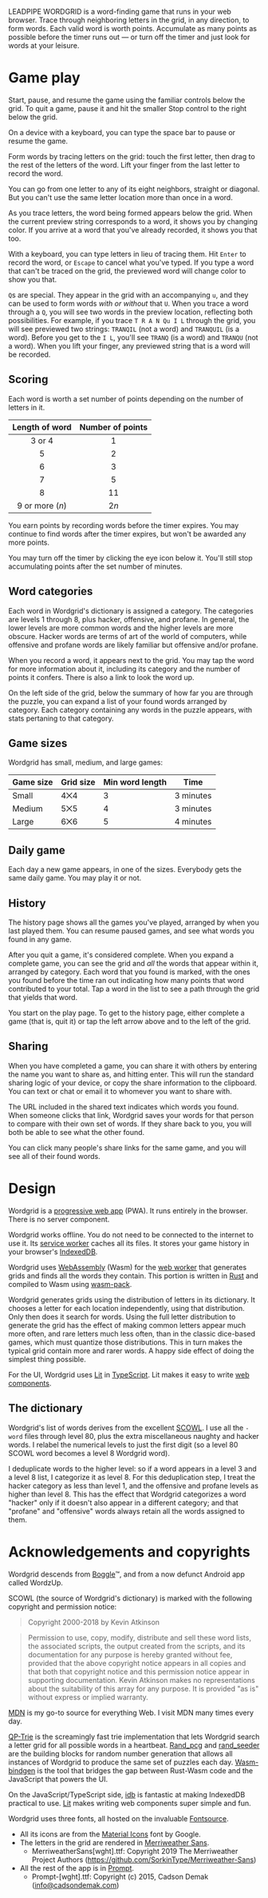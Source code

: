 LEADPIPE WORDGRID is a word-finding game that runs in your web browser. Trace
through neighboring letters in the grid, in any direction, to form words. Each
valid word is worth points. Accumulate as many points as possible before the
timer runs out — or turn off the timer and just look for words at your leisure.

# Game play

Start, pause, and resume the game using the familiar controls below the grid. To
quit a game, pause it and hit the smaller Stop control to the right below the
grid.

On a device with a keyboard, you can type the space bar to pause or resume the
game.

Form words by tracing letters on the grid: touch the first letter, then drag to
the rest of the letters of the word. Lift your finger from the last letter to
record the word.

You can go from one letter to any of its eight neighbors, straight or diagonal.
But you can't use the same letter location more than once in a word.

As you trace letters, the word being formed appears below the grid. When the
current preview string corresponds to a word, it shows you by changing color. If
you arrive at a word that you've already recorded, it shows you that too.

With a keyboard, you can type letters in lieu of tracing them. Hit `Enter` to
record the word, or `Escape` to cancel what you've typed. If you type a word
that can't be traced on the grid, the previewed word will change color to show
you that.

`Q`s are special. They appear in the grid with an accompanying `u`, and they can
be used to form words _with or without_ that `U`. When you trace a word through
a `Q`, you will see two words in the preview location, reflecting both
possibilities. For example, if you trace `T R A N Qu I L` through the grid, you
will see previewed two strings: `TRANQIL` (not a word) and `TRANQUIL` (is a
word). Before you get to the `I L`, you'll see `TRANQ` (is a word) and `TRANQU`
(not a word). When you lift your finger, any previewed string that is a word
will be recorded.

## Scoring

Each word is worth a set number of points depending on the number of letters in
it.

| Length of word  | Number of points |
| :-------------: | :--------------: |
|     3 or 4      |        1         |
|        5        |        2         |
|        6        |        3         |
|        7        |        5         |
|        8        |        11        |
| 9 or more $(n)$ |       $2n$       |

You earn points by recording words before the timer expires. You may continue to
find words after the timer expires, but won't be awarded any more points.

You may turn off the timer by clicking the eye icon below it. You'll still stop
accumulating points after the set number of minutes.

## Word categories

Each word in Wordgrid's dictionary is assigned a category. The categories are
levels 1 through 8, plus hacker, offensive, and profane. In general, the lower
levels are more common words and the higher levels are more obscure. Hacker
words are terms of art of the world of computers, while offensive and profane
words are likely familiar but offensive and/or profane.

When you record a word, it appears next to the grid. You may tap the word for
more information about it, including its category and the number of points it
confers. There is also a link to look the word up.

On the left side of the grid, below the summary of how far you are through the
puzzle, you can expand a list of your found words arranged by category. Each
category containing any words in the puzzle appears, with stats pertaning to
that category.

## Game sizes

Wordgrid has small, medium, and large games:

| Game size | Grid size | Min word length | Time      |
| --------- | --------- | --------------- | --------- |
| Small     | 4⨉4       | 3               | 3 minutes |
| Medium    | 5⨉5       | 4               | 3 minutes |
| Large     | 6⨉6       | 5               | 4 minutes |

## Daily game

Each day a new game appears, in one of the sizes. Everybody gets the same daily
game. You may play it or not.

## History

The history page shows all the games you've played, arranged by when you last
played them. You can resume paused games, and see what words you found in any
game.

After you quit a game, it's considered complete. When you expand a complete
game, you can see the grid and _all_ the words that appear within it, arranged
by category. Each word that you found is marked, with the ones you found before
the time ran out indicating how many points that word contributed to your total.
Tap a word in the list to see a path through the grid that yields that word.

You start on the play page. To get to the history page, either complete a game
(that is, quit it) or tap the left arrow above and to the left of the grid.

## Sharing

When you have completed a game, you can share it with others by entering the
name you want to share as, and hitting enter. This will run the standard sharing
logic of your device, or copy the share information to the clipboard. You can
text or chat or email it to whomever you want to share with.

The URL included in the shared text indicates which words you found. When
someone clicks that link, Wordgrid saves your words for that person to compare
with their own set of words. If they share back to you, you will both be able to
see what the other found.

You can click many people's share links for the same game, and you will see all
of their found words.

# Design

Wordgrid is a [progressive web
app](https://www.google.com/search?q=define+%2Bpwa) (PWA). It runs entirely in
the browser. There is no server component.

Wordgrid works offline. You do not need to be connected to the internet to use
it. Its [service
worker](https://developer.mozilla.org/en-US/docs/Web/API/Service_Worker_API)
caches all its files. It stores your game history in your browser's
[IndexedDB](https://developer.mozilla.org/en-US/docs/Web/API/IndexedDB_API).

Wordgrid uses [WebAssembly](https://www.google.com/search?q=define+%2Bwasm)
(Wasm) for the [web
worker](https://developer.mozilla.org/en-US/docs/Web/API/Worker) that generates
grids and finds all the words they contain. This portion is written in
[Rust](https://www.rust-lang.org/) and compiled to Wasm using
[wasm-pack](https://github.com/rustwasm/wasm-pack).

Wordgrid generates grids using the distribution of letters in its dictionary. It
chooses a letter for each location independently, using that distribution. Only
then does it search for words. Using the full letter distribution to generate
the grid has the effect of making common letters appear much more often, and
rare letters much less often, than in the classic dice-based games, which must
quantize those distributions. This in turn makes the typical grid contain more
and rarer words. A happy side effect of doing the simplest thing possible.

For the UI, Wordgrid uses [Lit](https://lit.dev/) in
[TypeScript](https://www.typescriptlang.org/). Lit makes it easy to write [web
components](https://developer.mozilla.org/en-US/docs/Web/Web_Components).

## The dictionary

Wordgrid's list of words derives from the excellent
[SCOWL](http://wordlist.aspell.net/scowl-readme/). I use all the `-word` files
through level 80, plus the extra miscellaneous naughty and hacker words. I
relabel the numerical levels to just the first digit (so a level 80 SCOWL word
becomes a level 8 Wordgrid word).

I deduplicate words to the higher level: so if a word appears in a level 3 and a
level 8 list, I categorize it as level 8. For this deduplication step, I treat
the hacker category as less than level 1, and the offensive and profane levels
as higher than level 8. This has the effect that Wordgrid categorizes a word
"hacker" only if it doesn't also appear in a different category; and that
"profane" and "offensive" words always retain all the words assigned to them.

# Acknowledgements and copyrights

Wordgrid descends from [Boggle](https://en.wikipedia.org/wiki/Boggle)™️, and
from a now defunct Android app called WordzUp.

SCOWL (the source of Wordgrid's dictionary) is marked with the following
copyright and permission notice:

> Copyright 2000-2018 by Kevin Atkinson

> Permission to use, copy, modify, distribute and sell these word
> lists, the associated scripts, the output created from the scripts,
> and its documentation for any purpose is hereby granted without fee,
> provided that the above copyright notice appears in all copies and
> that both that copyright notice and this permission notice appear in
> supporting documentation. Kevin Atkinson makes no representations
> about the suitability of this array for any purpose. It is provided
> "as is" without express or implied warranty.

[MDN](https://developer.mozilla.org/en-US/) is my go-to source for everything
Web. I visit MDN many times every day.

[QP-Trie](https://docs.rs/qp-trie/latest/qp_trie/) is the screamingly fast trie
implementation that lets Wordgrid search a letter grid for all possible words in
a heartbeat. [Rand_pcg](https://docs.rs/rand_pcg/latest/rand_pcg/) and
[rand_seeder](https://docs.rs/rand_seeder/latest/rand_seeder/) are the building
blocks for random number generation that allows all instances of Wordgrid to
produce the same set of puzzles each day.
[Wasm-bindgen](https://rustwasm.github.io/wasm-bindgen/) is the tool that
bridges the gap between Rust-Wasm code and the JavaScript that powers the UI.

On the JavaScript/TypeScript side, [idb](https://github.com/jakearchibald/idb)
is fantastic at making IndexedDB practical to use. [Lit](https://lit.dev/) makes
writing web components super simple and fun.

Wordgrid uses three fonts, all hosted on the invaluable
[Fontsource](https://fontsource.org/).

- All its icons are from the [Material
  Icons](https://fontsource.org/fonts/material-icons) font by Google.
- The letters in the grid are rendered in [Merriweather
  Sans](https://fontsource.org/fonts/merriweather-sans).
  - MerriweatherSans[wght].ttf: Copyright 2019 The Merriweather Project Authors
    (https://github.com/SorkinType/Merriweather-Sans)
- All the rest of the app is in [Prompt](https://fontsource.org/fonts/prompt).
  - Prompt-[wght].ttf: Copyright (c) 2015, Cadson Demak (info@cadsondemak.com)
